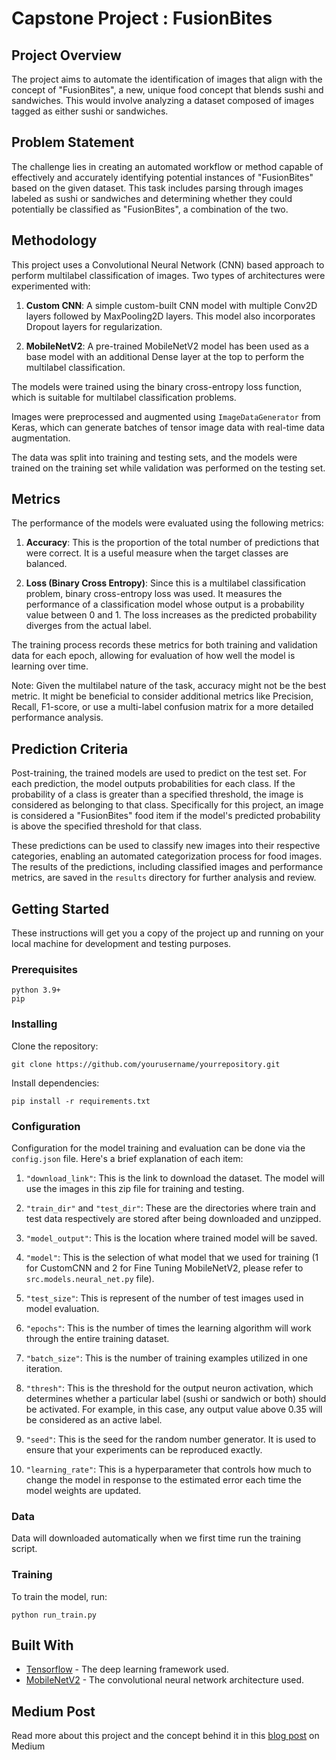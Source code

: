 # Capstone Project : FusionBites

## Project Overview

The project aims to automate the identification of images that align with the concept of "FusionBites", a new, unique food concept that blends sushi and sandwiches. This would involve analyzing a dataset composed of images tagged as either sushi or sandwiches.

## Problem Statement

The challenge lies in creating an automated workflow or method capable of effectively and accurately identifying potential instances of "FusionBites" based on the given dataset. This task includes parsing through images labeled as sushi or sandwiches and determining whether they could potentially be classified as "FusionBites", a combination of the two.

## Methodology

This project uses a Convolutional Neural Network (CNN) based approach to perform multilabel classification of images. Two types of architectures were experimented with:

1. **Custom CNN**: A simple custom-built CNN model with multiple Conv2D layers followed by MaxPooling2D layers. This model also incorporates Dropout layers for regularization.

2. **MobileNetV2**: A pre-trained MobileNetV2 model has been used as a base model with an additional Dense layer at the top to perform the multilabel classification.

The models were trained using the binary cross-entropy loss function, which is suitable for multilabel classification problems.

Images were preprocessed and augmented using `ImageDataGenerator` from Keras, which can generate batches of tensor image data with real-time data augmentation.

The data was split into training and testing sets, and the models were trained on the training set while validation was performed on the testing set.

## Metrics

The performance of the models were evaluated using the following metrics:

1. **Accuracy**: This is the proportion of the total number of predictions that were correct. It is a useful measure when the target classes are balanced.

2. **Loss (Binary Cross Entropy)**: Since this is a multilabel classification problem, binary cross-entropy loss was used. It measures the performance of a classification model whose output is a probability value between 0 and 1. The loss increases as the predicted probability diverges from the actual label.

The training process records these metrics for both training and validation data for each epoch, allowing for evaluation of how well the model is learning over time.

Note: Given the multilabel nature of the task, accuracy might not be the best metric. It might be beneficial to consider additional metrics like Precision, Recall, F1-score, or use a multi-label confusion matrix for a more detailed performance analysis.

## Prediction Criteria

Post-training, the trained models are used to predict on the test set. For each prediction, the model outputs probabilities for each class. If the probability of a class is greater than a specified threshold, the image is considered as belonging to that class. Specifically for this project, an image is considered a "FusionBites" food item if the model's predicted probability is above the specified threshold for that class.

These predictions can be used to classify new images into their respective categories, enabling an automated categorization process for food images. The results of the predictions, including classified images and performance metrics, are saved in the `results` directory for further analysis and review.

## Getting Started

These instructions will get you a copy of the project up and running on your local machine for development and testing purposes.

### Prerequisites

```shell
python 3.9+
pip
```

### Installing

Clone the repository:

```shell
git clone https://github.com/yourusername/yourrepository.git
```

Install dependencies:

```shell
pip install -r requirements.txt
```

### Configuration

Configuration for the model training and evaluation can be done via the `config.json` file.
Here's a brief explanation of each item:

1. `"download_link"`: This is the link to download the dataset. The model will use the images in this zip file for training and testing.

2. `"train_dir"` and `"test_dir"`: These are the directories where train and test data respectively are stored after being downloaded and unzipped.

3. `"model_output"`: This is the location where trained model will be saved.

4. `"model"`: This is the selection of what model that we used for training (1 for CustomCNN and 2 for Fine Tuning MobileNetV2, please refer to `src.models.neural_net.py` file).

5. `"test_size"`: This is represent of the number of test images used in model evaluation.

6. `"epochs"`: This is the number of times the learning algorithm will work through the entire training dataset.

7. `"batch_size"`: This is the number of training examples utilized in one iteration.

8. `"thresh"`: This is the threshold for the output neuron activation, which determines whether a particular label (sushi or sandwich or both) should be activated. For example, in this case, any output value above 0.35 will be considered as an active label.

9. `"seed"`: This is the seed for the random number generator. It is used to ensure that your experiments can be reproduced exactly.

10. `"learning_rate"`: This is a hyperparameter that controls how much to change the model in response to the estimated error each time the model weights are updated.

### Data

Data will downloaded automatically when we first time run the training script.

### Training

To train the model, run:

```shell
python run_train.py
```

## Built With

- [Tensorflow](https://www.tensorflow.org/) - The deep learning framework used.
- [MobileNetV2](https://www.tensorflow.org/api_docs/python/tf/keras/applications/MobileNetV2) - The convolutional neural network architecture used.

## Medium Post

Read more about this project and the concept behind it in this [blog post](https://medium.com/@afifakbariskandar_42661/fusionbites-unleashing-the-power-of-ai-for-culinary-innovation-55b9bbfe8ad8) on Medium
